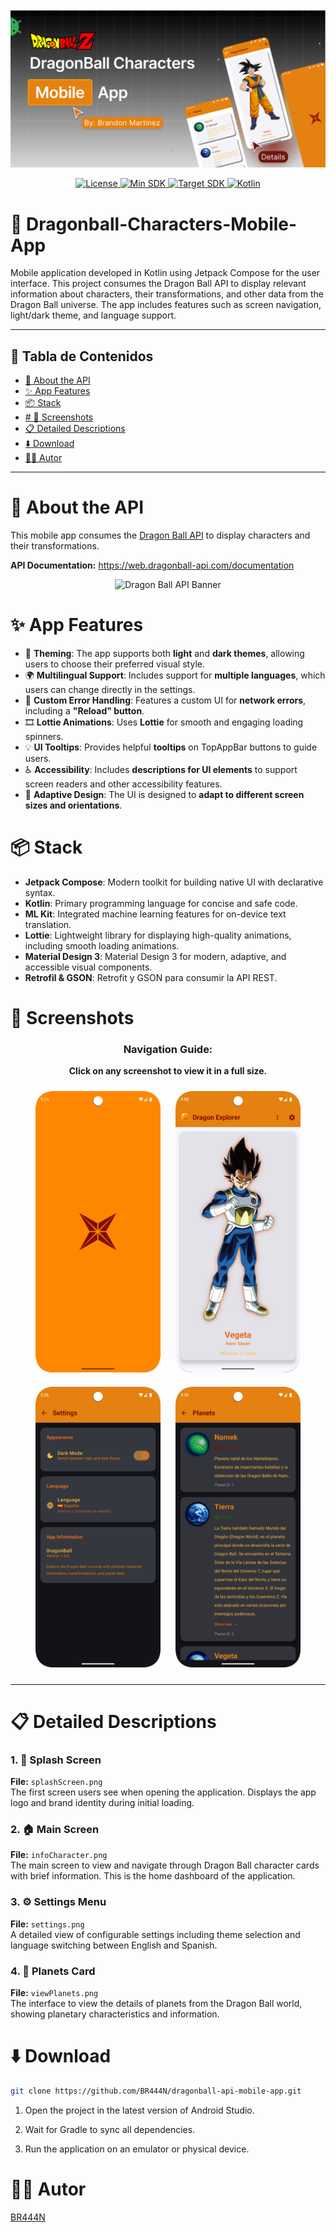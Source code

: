 ![App banner](images/preview.png)

<p align="center">
  <a href="https://github.com/BR444N/dragonball-api-mobile-app/blob/main/LICENSE">
    <img alt="License" src="https://img.shields.io/badge/License-MIT-yellow.svg"/>
  </a>
  <a href="https://github.com/BR444N/dragonball-api-mobile-app/blob/main/build.gradle.kts">
    <img alt="Min SDK" src="https://img.shields.io/badge/minSdk-26-blue.svg"/>
  </a>
  <a href="https://github.com/BR444N/dragonball-api-mobile-app/blob/main/build.gradle.kts">
    <img alt="Target SDK" src="https://img.shields.io/badge/targetSdk-36-orange.svg"/>
  </a>
  <a href="https://github.com/BR444N/dragonball-api-mobile-app/blob/main/build.gradle.kts">
    <img alt="Kotlin" src="https://img.shields.io/badge/Kotlin-37005e?logo=kotlin&logoColor=white"/>
  </a>
</p>

# 🐉 Dragonball-Characters-Mobile-App
Mobile application developed in Kotlin using Jetpack Compose for the user interface. This project consumes the Dragon Ball API to display relevant information about characters, their transformations, and other data from the Dragon Ball universe. The app includes features such as screen navigation, light/dark theme, and language support.

---

## 📖 Tabla de Contenidos

- [📖 About the API](#-about-the-api)
- [✨ App Features](#-app-features)
- [📦 Stack](#-stack)
- [# 📸 Screenshots](#-screenshots)
- [📋 Detailed Descriptions](#-detailed-descriptions)
- [⬇️ Download](#-downloads)
- [🙋‍♂️ Autor](#-autor)

---

# 📖 About the API
This mobile app consumes the [Dragon Ball API](https://web.dragonball-api.com/) to display characters and their transformations.

**API Documentation:** https://web.dragonball-api.com/documentation

<p align="center">
  <img src="images/dragonBallAPI.png" alt="Dragon Ball API Banner" />

  
</p>

# ✨ App Features

- 🎨 **Theming**: The app supports both **light** and **dark themes**, allowing users to choose their preferred visual style.  
- 🌍 **Multilingual Support**: Includes support for **multiple languages**, which users can change directly in the settings.  
- 🚨 **Custom Error Handling**: Features a custom UI for **network errors**, including a **"Reload" button**.  
- 🎞️ **Lottie Animations**: Uses **Lottie** for smooth and engaging loading spinners.  
- 💡 **UI Tooltips**: Provides helpful **tooltips** on TopAppBar buttons to guide users.  
- ♿ **Accessibility**: Includes **descriptions for UI elements** to support screen readers and other accessibility features.    
- 📱 **Adaptive Design**: The UI is designed to **adapt to different screen sizes and orientations**.

# 📦 Stack

- **Jetpack Compose**: Modern toolkit for building native UI with declarative syntax.
- **Kotlin**: Primary programming language for concise and safe code.
- **ML Kit**: Integrated machine learning features for on-device text translation.
- **Lottie**: Lightweight library for displaying high-quality animations, including smooth loading animations.
- **Material Design 3**: Material Design 3 for modern, adaptive, and accessible visual components.
- **Retrofil & GSON**: Retrofit y GSON para consumir la API REST.

# 📸 Screenshots

<div align="center">

### Navigation Guide:
**Click on any screenshot to view it in a full size.**

<img src="images/splashScreen.png" alt="1. Splash Screen" width="200" style="margin: 10px;" title="SplashScreen"/>
<img src="images/mainScreen.png" alt="2. Main Screen" width="200" style="margin: 10px;" title="MainScreen"/>  
<img src="images/settings.png" alt="3. Settings Menu" width="200" style="margin: 10px;" title="Settings"/>
<img src="images/viewPlanets.png" alt="4. Planets Card" width="200" style="margin: 10px;" title="Planets Card"/>

</div>

---

# 📋 Detailed Descriptions

### 1. 💫 Splash Screen
**File:** `splashScreen.png`  
The first screen users see when opening the application. Displays the app logo and brand identity during initial loading.

### 2. 🏠 Main Screen  
**File:** `infoCharacter.png`  
The main screen to view and navigate through Dragon Ball character cards with brief information. This is the home dashboard of the application.

### 3. ⚙️ Settings Menu
**File:** `settings.png`  
A detailed view of configurable settings including theme selection and language switching between English and Spanish.

### 4. 📝 Planets Card
**File:** `viewPlanets.png`  
The interface to view the details of planets from the Dragon Ball world, showing planetary characteristics and information.

# ⬇️ Download

```bash
git clone https://github.com/BR444N/dragonball-api-mobile-app.git
```

1. Open the project in the latest version of Android Studio.

2. Wait for Gradle to sync all dependencies.

3. Run the application on an emulator or physical device.


# 🙋‍♂️ Autor
[BR444N](https://github.com/BR444N)

